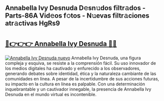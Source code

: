 ## Annabella Ivy Desnuda D𝚎sn𝚞dos filtr𝚊dos - Parts-86A Vid𝚎os f𝚘tos - N𝚞evas filtr𝚊ciones atr𝚊ctivas HgRs9

# <h2><a href="http://mb2i6h.tromn.icu/?c=Annabella+Ivy+Desnuda">🔗👉👉👉 Annabella Ivy Desnuda 🔗🔗</a></h2>

[![Annabella Ivy Desnuda nuevo](https://i.imgur.com/pEAQMta.gif)](http://mb2i6h.tromn.icu/?c=Annabella+Ivy+Desnuda)
Annabella Ivy Desnuda, una figura compleja y esquiva, se resiste a la comprensión fácil. Su uso innovador de los medios digitales ha cautivado y enfurecido a los observadores, generando debates sobre identidad, ética y la naturaleza cambiante de las comunidades en línea. A pesar de la incertidumbre de sus acciones futuras, su impacto en la cultura en línea es palpable. Con una determinación inquebrantable y un cautivador innegable, la presencia de Annabella Ivy Desnuda en el mundo virtual es incontenible.
